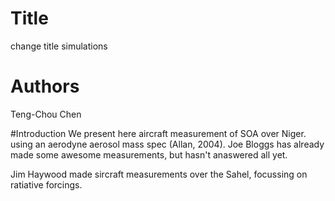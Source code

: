 
# Title
change title simulations

# Authors 
Teng-Chou Chen

#Introduction
We present here aircraft measurement of SOA over Niger. using an aerodyne aerosol mass spec (Allan, 2004).
Joe Bloggs has already made some awesome measurements, but hasn't anaswered all yet.  

Jim Haywood made sircraft measurements over the Sahel, focussing on ratiative forcings. 